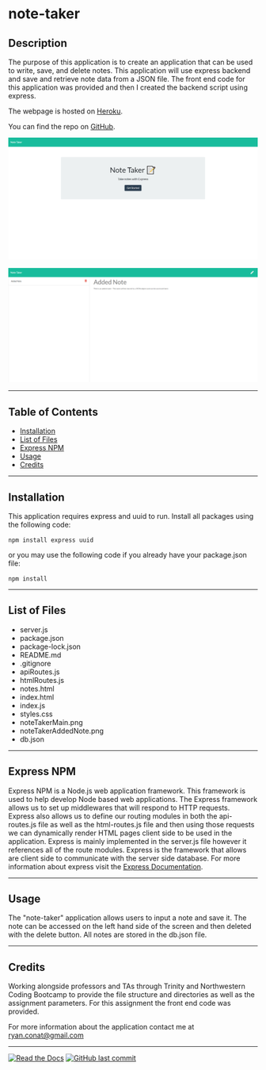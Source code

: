 # note-taker

## Description 

The purpose of this application is to create an application that can be used to write, save, and delete notes. This application will use express backend and save and retrieve note data from a JSON file. The front end code for this application was provided and then I created the backend script using express.

The webpage is hosted on [Heroku](https://nameless-peak-09773.herokuapp.com/).

You can find the repo on [GitHub](https://github.com/Rconat/note-taker).

![Website Layout](public/assets/noteTakerMain.png)

![Add a Note](public/assets/noteTakerAddedNote.png)

---

## Table of Contents

* [Installation](#Installation)
* [List of Files](#List-of-Files)
* [Express NPM](#Express-NPM)
* [Usage](#usage)
* [Credits](#credits)

---

## Installation

This application requires express and uuid to run. Install all packages using the following code:

    npm install express uuid

or you may use the following code if you already have your package.json file:

    npm install

---

## List of Files

<ul>
    <li>server.js</li>
    <li>package.json</li>
    <li>package-lock.json</li>
    <li>README.md</li>
    <li>.gitignore</li>
    <li>apiRoutes.js</li>
    <li>htmlRoutes.js</li>
    <li>notes.html</li>
    <li>index.html</li>
    <li>index.js</li>
    <li>styles.css</li>
    <li>noteTakerMain.png</li>
    <li>noteTakerAddedNote.png</li>
    <li>db.json</li>
</ul>

---

## Express NPM

Express NPM is a Node.js web application framework. This framework is used to help develop Node based web applications. The Express framework allows us to set up middlewares that will respond to HTTP requests. Express also allows us to define our routing modules in both the api-routes.js file as well as the html-routes.js file and then using those requests we can dynamically render HTML pages client side to be used in the application. Express is mainly implemented in the server.js file however it references all of the route modules. Express is the framework that allows are client side to communicate with the server side database. For more information about express visit the [Express Documentation](https://www.npmjs.com/package/express).

---

## Usage 

The "note-taker" application allows users to input a note and save it. The note can be accessed on the left hand side of the screen and then deleted with the delete button. All notes are stored in the db.json file.

---

## Credits

Working alongside professors and TAs through Trinity and Northwestern Coding Bootcamp to provide the file structure and directories as well as the assignment parameters. For this assignment the front end code was provided.

For more information about the application contact me at ryan.conat@gmail.com

---

[![Read the Docs](https://readthedocs.org/projects/yt2mp3/badge/?version=latest)](https://yt2mp3.readthedocs.io/en/latest/?badge=latest)
[![GitHub last commit](https://img.shields.io/github/last-commit/google/skia.svg?style=flat)]()